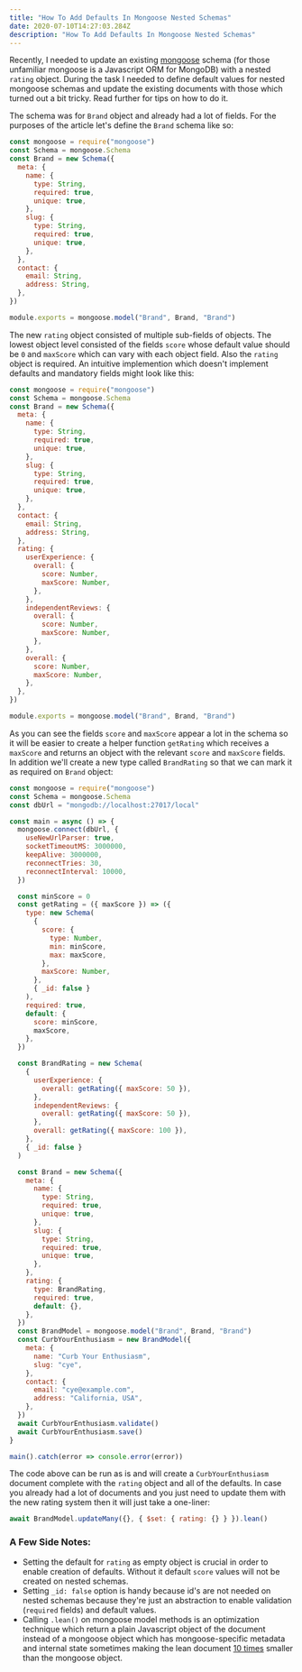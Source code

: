 ```yaml
---
title: "How To Add Defaults In Mongoose Nested Schemas"
date: 2020-07-10T14:27:03.284Z
description: "How To Add Defaults In Mongoose Nested Schemas"
---
```


Recently, I needed to update an existing [mongoose](https://mongoosejs.com/) schema (for those unfamiliar mongoose is a Javascript ORM for MongoDB) with a nested `rating` object. During the task I needed to define default values for nested mongoose schemas and update the existing documents with those which turned out a bit tricky. Read further for tips on how to do it.

The schema was for `Brand` object and already had a lot of fields. For the purposes of the article let's define the `Brand` schema like so:

```js
const mongoose = require("mongoose")
const Schema = mongoose.Schema
const Brand = new Schema({
  meta: {
    name: {
      type: String,
      required: true,
      unique: true,
    },
    slug: {
      type: String,
      required: true,
      unique: true,
    },
  },
  contact: {
    email: String,
    address: String,
  },
})

module.exports = mongoose.model("Brand", Brand, "Brand")
```

The new `rating` object consisted of multiple sub-fields of objects. The lowest object level consisted of the fields `score` whose default value should be `0` and `maxScore` which can vary with each object field. Also the `rating` object is required. An intuitive implemention which doesn't implement defaults and mandatory fields might look like this:

```js
const mongoose = require("mongoose")
const Schema = mongoose.Schema
const Brand = new Schema({
  meta: {
    name: {
      type: String,
      required: true,
      unique: true,
    },
    slug: {
      type: String,
      required: true,
      unique: true,
    },
  },
  contact: {
    email: String,
    address: String,
  },
  rating: {
    userExperience: {
      overall: {
        score: Number,
        maxScore: Number,
      },
    },
    independentReviews: {
      overall: {
        score: Number,
        maxScore: Number,
      },
    },
    overall: {
      score: Number,
      maxScore: Number,
    },
  },
})

module.exports = mongoose.model("Brand", Brand, "Brand")
```

As you can see the fields `score` and `maxScore` appear a lot in the schema so it will be easier to create a helper function `getRating` which receives a `maxScore` and returns an object with the relevant `score` and `maxScore` fields. In addition we'll create a new type called `BrandRating` so that we can mark it as required on `Brand` object:

```js
const mongoose = require("mongoose")
const Schema = mongoose.Schema
const dbUrl = "mongodb://localhost:27017/local"

const main = async () => {
  mongoose.connect(dbUrl, {
    useNewUrlParser: true,
    socketTimeoutMS: 3000000,
    keepAlive: 3000000,
    reconnectTries: 30,
    reconnectInterval: 10000,
  })

  const minScore = 0
  const getRating = ({ maxScore }) => ({
    type: new Schema(
      {
        score: {
          type: Number,
          min: minScore,
          max: maxScore,
        },
        maxScore: Number,
      },
      { _id: false }
    ),
    required: true,
    default: {
      score: minScore,
      maxScore,
    },
  })

  const BrandRating = new Schema(
    {
      userExperience: {
        overall: getRating({ maxScore: 50 }),
      },
      independentReviews: {
        overall: getRating({ maxScore: 50 }),
      },
      overall: getRating({ maxScore: 100 }),
    },
    { _id: false }
  )

  const Brand = new Schema({
    meta: {
      name: {
        type: String,
        required: true,
        unique: true,
      },
      slug: {
        type: String,
        required: true,
        unique: true,
      },
    },
    rating: {
      type: BrandRating,
      required: true,
      default: {},
    },
  })
  const BrandModel = mongoose.model("Brand", Brand, "Brand")
  const CurbYourEnthusiasm = new BrandModel({
    meta: {
      name: "Curb Your Enthusiasm",
      slug: "cye",
    },
    contact: {
      email: "cye@example.com",
      address: "California, USA",
    },
  })
  await CurbYourEnthusiasm.validate()
  await CurbYourEnthusiasm.save()
}

main().catch(error => console.error(error))
```

The code above can be run as is and will create a `CurbYourEnthusiasm` document complete with the `rating` object and all of the defaults. In case you already had a lot of documents and you just need to update them with the new rating system then it will just take a one-liner:

```js
await BrandModel.updateMany({}, { $set: { rating: {} } }).lean()
```

### A Few Side Notes:

- Setting the default for `rating` as empty object is crucial in order to enable creation of defaults. Without it default `score` values will not be created on nested schemas.
- Setting `_id: false` option is handy because id's are not needed on nested schemas because they're just an abstraction to enable validation (`required` fields) and default values.
- Calling `.lean()` on mongoose model methods is an optimization technique which return a plain Javascript object of the document instead of a mongoose object which has mongoose-specific metadata and internal state sometimes making the lean document [10 times](https://mongoosejs.com/docs/tutorials/lean.html) smaller than the mongoose object.
